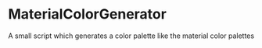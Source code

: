 # MaterialColorGenerator
A small script which generates a color palette like the material color palettes
